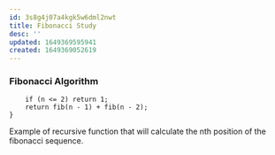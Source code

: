 ```yaml
---
id: 3s8g4j07a4kgk5w6dml2nwt
title: Fibonacci Study
desc: ''
updated: 1649369595941
created: 1649369052619
---
```


### Fibonacci Algorithm

```const fib: (n: number) => number = (n) => {
    if (n <= 2) return 1;
    return fib(n - 1) + fib(n - 2);
}
```

Example of recursive function that will calculate the nth position of the fibonacci sequence.
